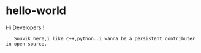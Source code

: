 # hello-world

Hi Developers !
 
       Souvik here,i like c++,python..i wanna be a persistent contributer in open source.
       
